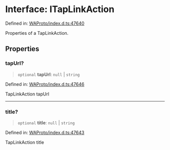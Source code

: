 # Interface: ITapLinkAction

Defined in: [WAProto/index.d.ts:47640](https://github.com/Fokusdotid/Baileys/blob/db1d3e5f41e9eede5877460f9adbb0224021575c/WAProto/index.d.ts#L47640)

Properties of a TapLinkAction.

## Properties

### tapUrl?

> `optional` **tapUrl**: `null` \| `string`

Defined in: [WAProto/index.d.ts:47646](https://github.com/Fokusdotid/Baileys/blob/db1d3e5f41e9eede5877460f9adbb0224021575c/WAProto/index.d.ts#L47646)

TapLinkAction tapUrl

***

### title?

> `optional` **title**: `null` \| `string`

Defined in: [WAProto/index.d.ts:47643](https://github.com/Fokusdotid/Baileys/blob/db1d3e5f41e9eede5877460f9adbb0224021575c/WAProto/index.d.ts#L47643)

TapLinkAction title
